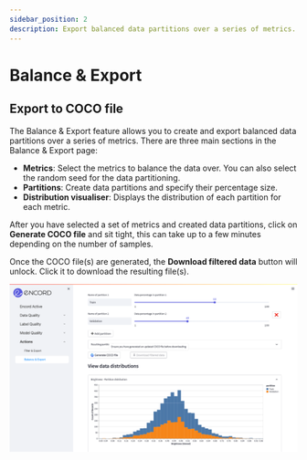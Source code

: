```yaml
---
sidebar_position: 2
description: Export balanced data partitions over a series of metrics.
---
```


# Balance & Export

## Export to COCO file

The Balance & Export feature allows you to create and export balanced data partitions over a series of metrics.
There are three main sections in the Balance & Export page:

- **Metrics**: Select the metrics to balance the data over. You can also select the random seed for the data partitioning.
- **Partitions**: Create data partitions and specify their percentage size.
- **Distribution visualiser**: Displays the distribution of each partition for each metric.

After you have selected a set of metrics and created data partitions, click on **Generate COCO file** and sit tight, this can take up to a few minutes depending on the number of samples.

Once the COCO file(s) are generated, the **Download filtered data** button will unlock.
Click it to download the resulting file(s).

![export_balance.png](../../images/export_balance.png)
